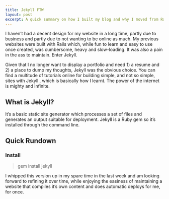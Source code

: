 ```yaml
---
title: Jekyll FTW
layout: post
excerpt: A quick summary on how I built my blog and why I moved from Rails to Jekyll.
---
```


I haven’t had a decent design for my website in a long time, partly due to business and partly due to not wanting to be online as much. My previous websites were built with Rails which, while fun to learn and easy to use once created, was cumbersome, heavy and slow-loading. It was also a pain in the ass to maintain. Enter Jekyll.

Given that I no longer want to display a portfolio and need 1) a resume and 2) a place to dump my thoughts, Jekyll was the obvious choice. You can find a multitude of tutorials online for building simple, and not so simple, sites with Jekyll , which is basically how I learnt. The power of the internet is mighty and infinite.

## What is Jekyll?

It’s a basic static site generator which processes a set of files and generates an output suitable for deployment. Jekyll is a Ruby gem so it’s installed through the command line.

## Quick Rundown

### Install


> gem install jekyll

I whipped this version up in my spare time in the last week and am looking forward to refining it over time, while enjoying the easiness of maintaining a website that compiles it’s own content and does automatic deploys for me, for once.
